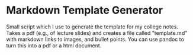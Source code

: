 # Markdown Template Generator

Small script which I use to generate the template for my college notes.
Takes a pdf (e.g., of lecture slides) and creates a file called "template.md" with markdown links to images, and bullet points.
You can use pandoc to turn this into a pdf or a html document.
